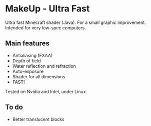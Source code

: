 # MakeUp - Ultra Fast
Ultra fast Minecraft shader (Java). For a small graphic improvement. Intended for very low-spec computers.

## Main features
* Antialiasing (FXAA)
* Depth of field
* Water reflection and refraction
* Auto-exposure
* Shader for all dimensions
* FAST!

Tested on Nvidia and Intel, under Linux.

## To do
* Better translucent blocks
